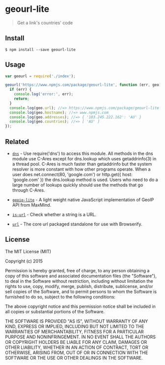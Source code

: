 # geourl-lite

> Get a link's countries' code

## Install

```
$ npm install --save geourl-lite
```


## Usage

```js
var geourl = require('./index');

geourl('https://www.npmjs.com/package/geourl-lite', function (err, geo) {
  if (err) {
    console.log('error:', err);
    return;
  }
  console.log(geo.url); //=> https://www.npmjs.com/package/geourl-lite
  console.log(geo.hostname); //=> www.npmjs.com
  console.log(geo.addresses); //=> { '103.245.222.162': 'AU' }
  console.log(geo.countries); //=> [ 'AU' ]
});
```


## Related

- [`dns`](https://millermedeiros.github.io/mdoc/examples/node_api/doc/dns.html) - Use require('dns') to access this module. All methods in the dns module use C-Ares except for dns.lookup which uses getaddrinfo(3) in a thread pool. C-Ares is much faster than getaddrinfo but the system resolver is more constant with how other programs operate. When a user does net.connect(80, 'google.com') or http.get({ host: 'google.com' }) the dns.lookup method is used. Users who need to do a large number of lookups quickly should use the methods that go through C-Ares.

- [`geoip-lite`](https://www.npmjs.com/package/geoip-lite) - A light weight native JavaScript implementation of GeoIP API from MaxMind.
- [`is-url`](https://www.npmjs.com/package/is-url) - Check whether a string is a URL.
- [`url`](https://www.npmjs.com/package/url) - The core url packaged standalone for use with Browserify.


## License

The MIT License (MIT)

Copyright (c) 2015 

Permission is hereby granted, free of charge, to any person obtaining a copy
of this software and associated documentation files (the "Software"), to deal
in the Software without restriction, including without limitation the rights
to use, copy, modify, merge, publish, distribute, sublicense, and/or sell
copies of the Software, and to permit persons to whom the Software is
furnished to do so, subject to the following conditions:

The above copyright notice and this permission notice shall be included in all
copies or substantial portions of the Software.

THE SOFTWARE IS PROVIDED "AS IS", WITHOUT WARRANTY OF ANY KIND, EXPRESS OR
IMPLIED, INCLUDING BUT NOT LIMITED TO THE WARRANTIES OF MERCHANTABILITY,
FITNESS FOR A PARTICULAR PURPOSE AND NONINFRINGEMENT. IN NO EVENT SHALL THE
AUTHORS OR COPYRIGHT HOLDERS BE LIABLE FOR ANY CLAIM, DAMAGES OR OTHER
LIABILITY, WHETHER IN AN ACTION OF CONTRACT, TORT OR OTHERWISE, ARISING FROM,
OUT OF OR IN CONNECTION WITH THE SOFTWARE OR THE USE OR OTHER DEALINGS IN THE
SOFTWARE.